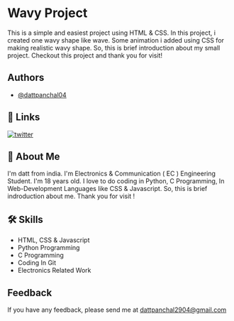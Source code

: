 
# Wavy Project

This is a simple and easiest project using HTML & CSS. In this project, i created one wavy shape like wave. Some animation i added using CSS for making realistic wavy shape. So, this is brief introduction about my small project. Checkout this project and thank you for visit!


## Authors

- [@dattpanchal04](https://github.com/dattpanchal04)


## 🔗 Links
[![twitter](https://img.shields.io/badge/twitter-1DA1F2?style=for-the-badge&logo=twitter&logoColor=white)](https://twitter.com/dattpanchal04)


## 🚀 About Me

I'm datt from india. I'm Electronics & Communication ( EC ) Engineering Student. I'm 18 years old. I love to do coding in Python, C Programming, In Web-Development Languages like CSS & Javascript. So, this is brief indroduction about me. Thank you for visit !


## 🛠 Skills

- HTML, CSS & Javascript
- Python Programming
- C Programming
- Coding In Git
- Electronics Related Work


## Feedback

If you have any feedback, please send me at dattpanchal2904@gmail.com

